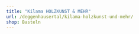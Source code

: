 ```yaml
---
title: "Kilama HOLZKUNST & MEHR"
url: /deggenhausertal/kilama-holzkunst-und-mehr/
shop: Basteln
---
```

